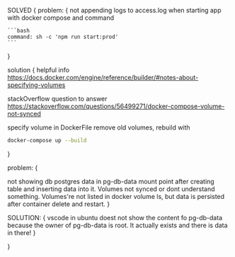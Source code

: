 SOLVED
{
problem: {
not appending logs to access.log when starting
app with docker compose and command

    ```bash
    command: sh -c 'npm run start:prod'
    ```

}

solution {
helpful info
https://docs.docker.com/engine/reference/builder/#notes-about-specifying-volumes

stackOverflow question to answer
https://stackoverflow.com/questions/56499271/docker-compose-volume-not-synced

specify volume in DockerFile
remove old volumes, rebuild with

```bash
docker-compose up --build
```

}

problem: {

not showing db postgres data in
pg-db-data mount point after creating table and
inserting data into it. Volumes not synced or
dont understand something.
Volumes're not listed in docker volume ls,
but data is persisted after container delete and
restart.
}

SOLUTION: {
vscode in ubuntu doest not show
the content fo pg-db-data
because the owner of pg-db-data is root.
It actually exists and there is data in there!
}

}
